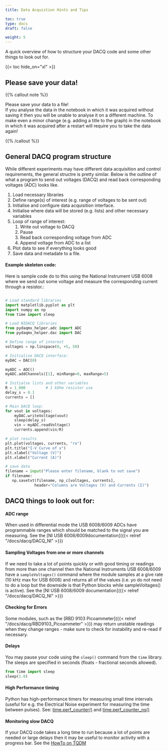 ```yaml
---
title: Data Acquistion Hints and Tips

toc: true
type: docs
draft: false

weight: 5
---
```


A quick overview of how to structure your DACQ code and some other
things to look out for.

<!--more-->


{{< toc hide_on="xl" >}}

## Please save your data!

{{% callout note %}}

Please save your data to a file! <br> If you analyse the data in the
notebook in which it was acquired without saving it then you will be
unable to analyse it on a different machine. To make even a minor
change (e.g. adding a title to the graph) in the notebook in which it
was acquired after a restart will require you to take the data again!

{{% /callout %}}


## General DACQ program structure

While different experiments may have different data acquisition and
control requirements, the general structre is pretty similar. Below is
the outline of what a program to send out voltages (DACQ) and read back
corresponding voltages (ADC) looks like. 

1. Load necessary libraries
2. Define range(s) of interest (e.g. range of voltages to be sent out)
3. Initialise and configure data acquisition interface.
4. Initialise where data will be stored (e.g. lists) and other necessary variables 
5. Loop of range of interest:
   1. Write out voltage to DACQ
   2. Pause
   3. Read back corresponding voltage from ADC
   4. Append voltage from ADC to a list
6. Plot data to see if everything looks good
7. Save data and metadate to a file.

#### Example skeleton code:

Here is sample code do to this using the National Instrument USB 6008
where we send out some voltage and measure the corresponding current
through a resistor.:

```python

# Load standard libraries
import matplotlib.pyplot as plt
import numpy as np
from time import sleep

# Load NIDACQ libraries
from pydaqmx_helper.adc import ADC
from pydaqmx_helper.dac import DAC

# Define range of interest
voltages = np.linspace(0, +5, 50)

# Initialise DACQ interface:
myDAC = DAC(0)

myADC = ADC()
myADC.addChannels([1], minRange=0, maxRange=5)

# Initialse lists and other variables
R = 1_000         # 1 kOhm resistor use
delay_s = 0.1
currents = []

# Main DACQ loop:
for vout in voltages:
    myDAC.writeVoltage(vout)
    sleep(delay_s)
    vin = myADC.readVoltage()
    currents.append(vin/R)

# plot results
plt.plot(voltages, currents, "ro")
plt.title("I-V Curve of x")
plt.xlabel("Voltage (V)")
plt.xlabel("Current (A)")

# save data
filename = input("Please enter filename, blank to not save")
if filename:   
   np.savetxt(filename, np_c[voltages, currents],
             header="Columns are Voltages (V) and Currents (I)")
```

## DACQ things to look out for:

#### ADC range
When used in differential mode the USB 6008/6009 ADCs have programmable ranges
which should be matched to the signal you are measuring. See the [NI USB 6008/6009documentation]({{< relref "/docs/dacq/DACQ_NI" >}})

#### Sampling Voltages from one or more channels

If we need to take a lot of points quickly or with good timing or
readings from more than one channel then the National Instruments USB
6008/6009 have a `sampleVoltages()` command where the module samples
at a give rate (10 kHz max for USB 6008) and returns all of the
values (i.e. yo do not need to do a loop but the downside is
that Python blocks while sampleVoltages() is active). See the [NI USB 6008/6009 documentation]({{< relref
"/docs/dacq/DACQ_NI" >}})

#### Checking for Errors

Some modules, such as the [RBD 9103 Picoammeter]({{< relref
"/docs/dacq/RBD9103_Picoammeter" >}}) may return unstable readings
when they change ranges - make sure to check for instability and
re-read if necessary.

#### Delays

You may pause your code using the `sleep()` command from the `time` library.
The sleeps are specified in seconds (floats - fractional seconds allowed).
```python
from time import sleep
sleep(1.0)
```

#### High Performance timing

Python has high-performance timers for measuring small time intervals
(useful for e.g. the Electrical Noise experiment for measuring the
time between pulses). See: [time.perf_counter()](https://docs.python.org/3/library/time.html#time.perf_counter) and [time.perf_counter_ns()](https://docs.python.org/3/library/time.html#time.perf_counter_ns)

#### Monitoring slow DACQ

If your DACQ code takes a long time to run because a lot of points are
needed or large delays then it may be useful to monitor activity with
a progress bar. See the [HowTo on TQDM](https://github.com/UCD-Physics/Python-HowTos/blob/main/tqdm.ipynb)